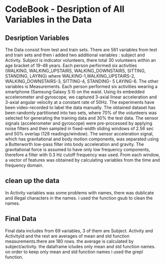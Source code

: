 # CodeBook - Desription of All Variables in the Data

## Desription Variables
The Data consist from test and train sets. 
There are 561 variables from test and train sets and then i added two additional variables : subject and Activity.
Subject is indicator volunteers, there total 30 volunteers  within an age bracket of 19-48 years.
Each person performed six activities (WALKING, WALKING_UPSTAIRS, WALKING_DOWNSTAIRS, SITTING, STANDING, LAYING) where  WALKING-1,WALKING_UPSTAIRS-2, WALKING_DOWNSTAIRS-3, SITTING-4, STANDING- 5 LAYING-6.
The other variables is Measurements. 
Each person performed six activities wearing a smartphone (Samsung Galaxy S II) on the waist. Using its embedded accelerometer and gyroscope, we captured 3-axial linear acceleration and 3-axial angular velocity at a constant rate of 50Hz. The experiments have been video-recorded to label the data manually. The obtained dataset has been randomly partitioned into two sets, where 70% of the volunteers was selected for generating the training data and 30% the test data. 
The sensor signals (accelerometer and gyroscope) were pre-processed by applying noise filters and then sampled in fixed-width sliding windows of 2.56 sec and 50% overlap (128 readings/window). The sensor acceleration signal, which has gravitational and body motion components, was separated using a Butterworth low-pass filter into body acceleration and gravity. The gravitational force is assumed to have only low frequency components, therefore a filter with 0.3 Hz cutoff frequency was used. From each window, a vector of features was obtained by calculating variables from the time and frequency domain.

## clean up the data
In Activity variables was some problems with names, there was dublicate and illegal characters in the names. i used the function gsub to clean the names.

## Final Data
Final data includes from 69 variables, 3 of them are Subject. Activity and ActivityId and the rest are averages of mean and std function measurements.there are 180 rows.
the average is calculated by subject/activity. the dataframe icludes only mean and std function names.
on order to keep only mean and std function names i used the grepl function.


